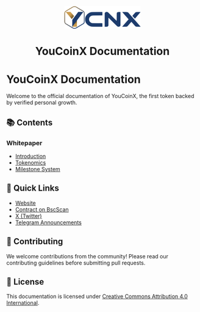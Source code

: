 <div align="center">
  <img src="assets/YCNX_logo_hexa.svg" alt="YouCoinX Documentation" width="200"/>
  <h1>YouCoinX Documentation</h1>
</div>

# YouCoinX Documentation

Welcome to the official documentation of YouCoinX, the first token backed by verified personal growth.

## 📚 Contents

### Whitepaper
- [Introduction](whitepaper/README.md)
- [Tokenomics](whitepaper/tokenomics.md)
- [Milestone System](whitepaper/milestone-system.md)

## 🔗 Quick Links
- [Website](https://youcoinx.com)
- [Contract on BscScan](https://bscscan.com/address/0x6481125224efffDFD41A158b3DBdD8D9D8578978#code)
- [X (Twitter)](https://x.com/youcoinx)
- [Telegram Announcements](https://t.me/youcoinx_announcements)

## 📝 Contributing
We welcome contributions from the community! Please read our contributing guidelines before submitting pull requests.

## 📄 License
This documentation is licensed under [Creative Commons Attribution 4.0 International](https://creativecommons.org/licenses/by/4.0/).
